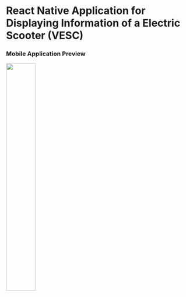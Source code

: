 # React Native Application for Displaying Information of a Electric Scooter (VESC)

### Mobile Application Preview

<img src="https://github.com/DarwinCamahalan/eks-app/assets/120079195/b49b49fb-f48d-4faf-9a9b-b716296da20a" width=40% height=40%>

